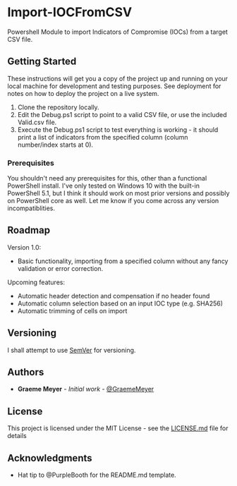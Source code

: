 # Import-IOCFromCSV

Powershell Module to import Indicators of Compromise (IOCs) from a target CSV file.

## Getting Started

These instructions will get you a copy of the project up and running on your local machine for development and testing purposes. See deployment for notes on how to deploy the project on a live system.

1) Clone the repository locally.
2) Edit the Debug.ps1 script to point to a valid CSV file, or use the included Valid.csv file.
3) Execute the Debug.ps1 script to test everything is working - it should print a list of indicators from the specified column (column number/index starts at 0).

### Prerequisites

You shouldn't need any prerequisites for this, other than a functional PowerShell install. I've only tested on Windows 10 with the built-in PowerShell 5.1, but I think it should work on most prior versions and possibly on PowerShell core as well. Let me know if you come across any version incompatiblities.

## Roadmap

Version 1.0:
* Basic functionality, importing from a specified column without any fancy validation or error correction.

Upcoming features:
* Automatic header detection and compensation if no header found
* Automatic column selection based on an input IOC type (e.g. SHA256)
* Automatic trimming of cells on import

## Versioning

I shall attempt to use [SemVer](http://semver.org/) for versioning. 

## Authors

* **Graeme Meyer** - *Initial work* - [@GraemeMeyer](https://github.com/GraemeMeyer)

## License

This project is licensed under the MIT License - see the [LICENSE.md](LICENSE.md) file for details

## Acknowledgments

* Hat tip to @PurpleBooth for the README.md template.
